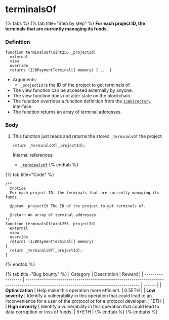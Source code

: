 # terminalsOf

{% tabs %}
{% tab title="Step by step" %}
**For each project ID, the terminals that are currently managing its funds.**

### Definition

```solidity
function terminalsOf(uint256 _projectId)
  external
  view
  override
  returns (IJBPaymentTerminal[] memory) { ... }
```

* Arguments:
  * `_projectId` is the ID of the project to get terminals of.
* The view function can be accessed externally by anyone.
* The view function does not alter state on the blockchain.
* The function overrides a function definition from the [`IJBDirectory`](/protocol/api/interfaces/ijbdirectory.md) interface.
* The function returns an array of terminal addresses.

### Body

1.  This function just reads and returns the stored `_terminalsOf` the project.

    ```solidity
    return _terminalsOf[_projectId];
    ```

    Internal references:

    * [`_terminalsOf`](/protocol/api/contracts/jbdirectory/properties/_terminalsof.md)
{% endtab %}

{% tab title="Code" %}
```solidity
/** 
  @notice
  For each project ID, the terminals that are currently managing its funds.

  @param _projectId The ID of the project to get terminals of.

  @return An array of terminal addresses.
*/
function terminalsOf(uint256 _projectId)
  external
  view
  override
  returns (IJBPaymentTerminal[] memory)
{
  return _terminalsOf[_projectId];
}
```
{% endtab %}

{% tab title="Bug bounty" %}
| Category          | Description                                                                                                                            | Reward |
| ----------------- | -------------------------------------------------------------------------------------------------------------------------------------- | ------ |
| **Optimization**  | Help make this operation more efficient.                                                                                               | 0.5ETH |
| **Low severity**  | Identify a vulnerability in this operation that could lead to an inconvenience for a user of the protocol or for a protocol developer. | 1ETH   |
| **High severity** | Identify a vulnerability in this operation that could lead to data corruption or loss of funds.                                        | 5+ETH  |
{% endtab %}
{% endtabs %}
